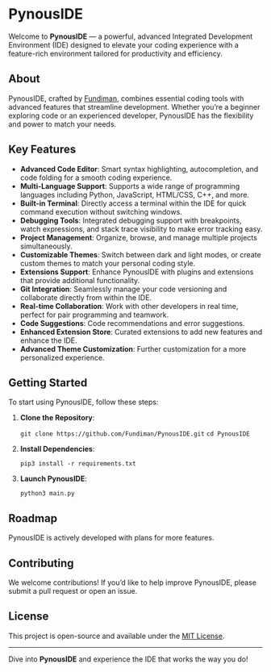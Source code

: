 # PynousIDE

Welcome to **PynousIDE** — a powerful, advanced Integrated Development Environment (IDE) designed to elevate your coding experience with a feature-rich environment tailored for productivity and efficiency.

## About

PynousIDE, crafted by [Fundiman](https://github.com/Fundiman), combines essential coding tools with advanced features that streamline development. Whether you’re a beginner exploring code or an experienced developer, PynousIDE has the flexibility and power to match your needs.

## Key Features

- **Advanced Code Editor**: Smart syntax highlighting, autocompletion, and code folding for a smooth coding experience.
- **Multi-Language Support**: Supports a wide range of programming languages including Python, JavaScript, HTML/CSS, C++, and more.
- **Built-in Terminal**: Directly access a terminal within the IDE for quick command execution without switching windows.
- **Debugging Tools**: Integrated debugging support with breakpoints, watch expressions, and stack trace visibility to make error tracking easy.
- **Project Management**: Organize, browse, and manage multiple projects simultaneously.
- **Customizable Themes**: Switch between dark and light modes, or create custom themes to match your personal coding style.
- **Extensions Support**: Enhance PynousIDE with plugins and extensions that provide additional functionality.
- **Git Integration**: Seamlessly manage your code versioning and collaborate directly from within the IDE.
- **Real-time Collaboration**: Work with other developers in real time, perfect for pair programming and teamwork.
- **Code Suggestions**: Code recommendations and error suggestions.
- **Enhanced Extension Store**: Curated extensions to add new features and enhance the IDE.
- **Advanced Theme Customization**: Further customization for a more personalized experience.

## Getting Started

To start using PynousIDE, follow these steps:

1. **Clone the Repository**:

   ```git clone https://github.com/Fundiman/PynousIDE.git```
   ```cd PynousIDE```

2. **Install Dependencies**:

   ```pip3 install -r requirements.txt```

3. **Launch PynousIDE**:

   ```python3 main.py```

## Roadmap

PynousIDE is actively developed with plans for more features.

## Contributing

We welcome contributions! If you’d like to help improve PynousIDE, please submit a pull request or open an issue.

## License

This project is open-source and available under the [MIT License](LICENSE).

---

Dive into **PynousIDE** and experience the IDE that works the way you do!
